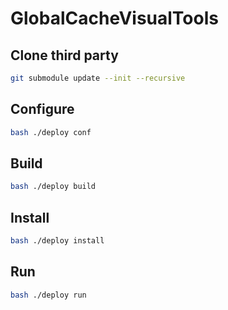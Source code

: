 # GlobalCacheVisualTools

## Clone third party

```bash
git submodule update --init --recursive
```

## Configure

```bash
bash ./deploy conf
```

## Build

```bash
bash ./deploy build
```

## Install

```bash
bash ./deploy install
```

## Run

```bash
bash ./deploy run
```
